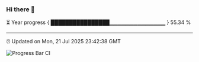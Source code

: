 ### Hi there 👋

⏳ Year progress { ████████████████▁▁▁▁▁▁▁▁▁▁▁▁▁▁ } 55.34 %

---

⏰ Updated on Mon, 21 Jul 2025 23:42:38 GMT

![Progress Bar CI](https://github.com/IshwaranRudhara/GIT-ACTION/workflows/Progress%20Bar%20CI/badge.svg)
